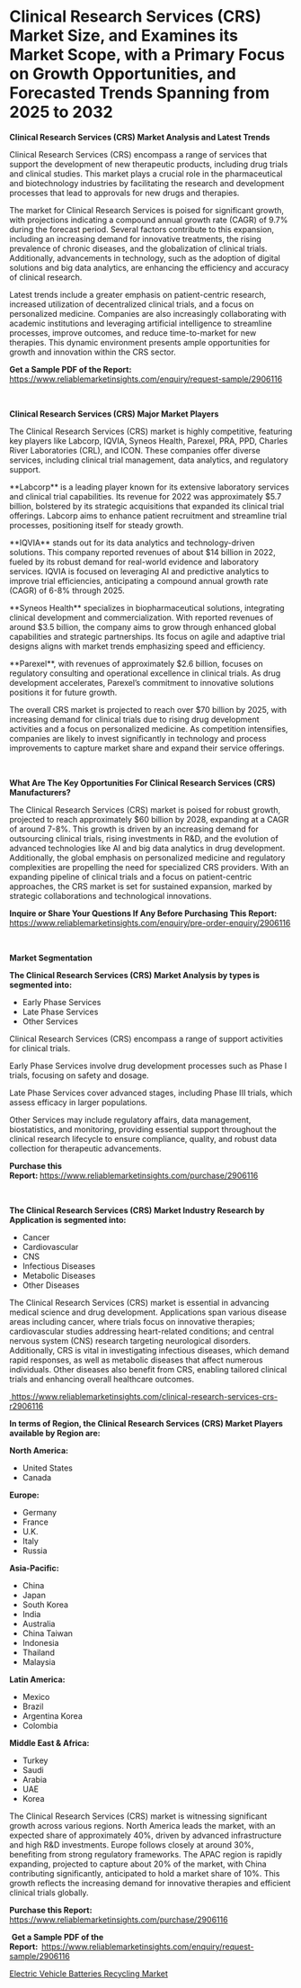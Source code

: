 <p><h1>Clinical Research Services (CRS) Market Size, and Examines its Market Scope, with a Primary Focus on Growth Opportunities, and Forecasted Trends Spanning from 2025 to 2032</h1></p><p><strong>Clinical Research Services (CRS) Market Analysis and Latest Trends</strong></p>
<p><p>Clinical Research Services (CRS) encompass a range of services that support the development of new therapeutic products, including drug trials and clinical studies. This market plays a crucial role in the pharmaceutical and biotechnology industries by facilitating the research and development processes that lead to approvals for new drugs and therapies.</p><p>The market for Clinical Research Services is poised for significant growth, with projections indicating a compound annual growth rate (CAGR) of 9.7% during the forecast period. Several factors contribute to this expansion, including an increasing demand for innovative treatments, the rising prevalence of chronic diseases, and the globalization of clinical trials. Additionally, advancements in technology, such as the adoption of digital solutions and big data analytics, are enhancing the efficiency and accuracy of clinical research.</p><p>Latest trends include a greater emphasis on patient-centric research, increased utilization of decentralized clinical trials, and a focus on personalized medicine. Companies are also increasingly collaborating with academic institutions and leveraging artificial intelligence to streamline processes, improve outcomes, and reduce time-to-market for new therapies. This dynamic environment presents ample opportunities for growth and innovation within the CRS sector.</p></p>
<p><strong>Get a Sample PDF of the Report:&nbsp;</strong> <a href="https://www.reliablemarketinsights.com/enquiry/request-sample/2906116?utm_campaign=2188&utm_medium=2&utm_source=Github&utm_content=ia&utm_term=12032025&utm_id=clinical-research-services-crs">https://www.reliablemarketinsights.com/enquiry/request-sample/2906116</a></p>
<p>&nbsp;</p>
<p><strong>Clinical Research Services (CRS) Major Market Players</strong></p>
<p><p>The Clinical Research Services (CRS) market is highly competitive, featuring key players like Labcorp, IQVIA, Syneos Health, Parexel, PRA, PPD, Charles River Laboratories (CRL), and ICON. These companies offer diverse services, including clinical trial management, data analytics, and regulatory support.</p><p>**Labcorp** is a leading player known for its extensive laboratory services and clinical trial capabilities. Its revenue for 2022 was approximately $5.7 billion, bolstered by its strategic acquisitions that expanded its clinical trial offerings. Labcorp aims to enhance patient recruitment and streamline trial processes, positioning itself for steady growth.</p><p>**IQVIA** stands out for its data analytics and technology-driven solutions. This company reported revenues of about $14 billion in 2022, fueled by its robust demand for real-world evidence and laboratory services. IQVIA is focused on leveraging AI and predictive analytics to improve trial efficiencies, anticipating a compound annual growth rate (CAGR) of 6-8% through 2025.</p><p>**Syneos Health** specializes in biopharmaceutical solutions, integrating clinical development and commercialization. With reported revenues of around $3.5 billion, the company aims to grow through enhanced global capabilities and strategic partnerships. Its focus on agile and adaptive trial designs aligns with market trends emphasizing speed and efficiency.</p><p>**Parexel**, with revenues of approximately $2.6 billion, focuses on regulatory consulting and operational excellence in clinical trials. As drug development accelerates, Parexel’s commitment to innovative solutions positions it for future growth.</p><p>The overall CRS market is projected to reach over $70 billion by 2025, with increasing demand for clinical trials due to rising drug development activities and a focus on personalized medicine. As competition intensifies, companies are likely to invest significantly in technology and process improvements to capture market share and expand their service offerings.</p></p>
<p>&nbsp;</p>
<p><strong>What Are The Key Opportunities For Clinical Research Services (CRS) Manufacturers?</strong></p>
<p><p>The Clinical Research Services (CRS) market is poised for robust growth, projected to reach approximately $60 billion by 2028, expanding at a CAGR of around 7-8%. This growth is driven by an increasing demand for outsourcing clinical trials, rising investments in R&D, and the evolution of advanced technologies like AI and big data analytics in drug development. Additionally, the global emphasis on personalized medicine and regulatory complexities are propelling the need for specialized CRS providers. With an expanding pipeline of clinical trials and a focus on patient-centric approaches, the CRS market is set for sustained expansion, marked by strategic collaborations and technological innovations.</p></p>
<p><strong>Inquire or Share Your Questions If Any Before Purchasing This Report:</strong> <a href="https://www.reliablemarketinsights.com/enquiry/pre-order-enquiry/2906116?utm_campaign=2188&utm_medium=2&utm_source=Github&utm_content=ia&utm_term=12032025&utm_id=clinical-research-services-crs">https://www.reliablemarketinsights.com/enquiry/pre-order-enquiry/2906116</a></p>
<p>&nbsp;</p>
<p><strong>Market Segmentation</strong></p>
<p><strong>The Clinical Research Services (CRS) Market Analysis by types is segmented into:</strong></p>
<p><ul><li>Early Phase Services</li><li>Late Phase Services</li><li>Other Services</li></ul></p>
<p><p>Clinical Research Services (CRS) encompass a range of support activities for clinical trials. </p><p>Early Phase Services involve drug development processes such as Phase I trials, focusing on safety and dosage. </p><p>Late Phase Services cover advanced stages, including Phase III trials, which assess efficacy in larger populations. </p><p>Other Services may include regulatory affairs, data management, biostatistics, and monitoring, providing essential support throughout the clinical research lifecycle to ensure compliance, quality, and robust data collection for therapeutic advancements.</p></p>
<p><strong>Purchase this Report:&nbsp;</strong><a href="https://www.reliablemarketinsights.com/purchase/2906116?utm_campaign=2188&utm_medium=2&utm_source=Github&utm_content=ia&utm_term=12032025&utm_id=clinical-research-services-crs">https://www.reliablemarketinsights.com/purchase/2906116</a></p>
<p>&nbsp;</p>
<p><strong>The Clinical Research Services (CRS) Market Industry Research by Application is segmented into:</strong></p>
<p><ul><li>Cancer</li><li>Cardiovascular</li><li>CNS</li><li>Infectious Diseases</li><li>Metabolic Diseases</li><li>Other Diseases</li></ul></p>
<p><p>The Clinical Research Services (CRS) market is essential in advancing medical science and drug development. Applications span various disease areas including cancer, where trials focus on innovative therapies; cardiovascular studies addressing heart-related conditions; and central nervous system (CNS) research targeting neurological disorders. Additionally, CRS is vital in investigating infectious diseases, which demand rapid responses, as well as metabolic diseases that affect numerous individuals. Other diseases also benefit from CRS, enabling tailored clinical trials and enhancing overall healthcare outcomes.</p></p>
<p><a href="https://www.reliablemarketinsights.com/clinical-research-services-crs-r2906116?utm_campaign=2188&utm_medium=2&utm_source=Github&utm_content=ia&utm_term=12032025&utm_id=clinical-research-services-crs">&nbsp;https://www.reliablemarketinsights.com/clinical-research-services-crs-r2906116</a></p>
<p><strong>In terms of Region, the Clinical Research Services (CRS) Market Players available by Region are:</strong></p>
<p>
    <p> <strong> North America: </strong>
        <ul>
            <li>United States</li>
            <li>Canada</li>
        </ul>
        </p> 
    <p> <strong> Europe: </strong>
        <ul>
            <li>Germany</li>
            <li>France</li>
            <li>U.K.</li>
            <li>Italy</li>
            <li>Russia</li>
        </ul>
        </p> 
    <p> <strong> Asia-Pacific: </strong>
        <ul>
            <li>China</li>
            <li>Japan</li>
            <li>South Korea</li>
            <li>India</li>
            <li>Australia</li>
            <li>China Taiwan</li>
            <li>Indonesia</li>
            <li>Thailand</li>
            <li>Malaysia</li>
        </ul>
        </p> 
    <p> <strong> Latin America: </strong>
        <ul>
            <li>Mexico</li>
            <li>Brazil</li>
            <li>Argentina Korea</li>
            <li>Colombia</li>
        </ul>
        </p> 
    <p> <strong> Middle East & Africa: </strong>
        <ul>
            <li>Turkey</li>
            <li>Saudi</li>
            <li>Arabia</li>
            <li>UAE</li>
            <li>Korea</li>
        </ul>
    </p>
    </p>
<p><p>The Clinical Research Services (CRS) market is witnessing significant growth across various regions. North America leads the market, with an expected share of approximately 40%, driven by advanced infrastructure and high R&D investments. Europe follows closely at around 30%, benefiting from strong regulatory frameworks. The APAC region is rapidly expanding, projected to capture about 20% of the market, with China contributing significantly, anticipated to hold a market share of 10%. This growth reflects the increasing demand for innovative therapies and efficient clinical trials globally.</p></p>
<p><strong>Purchase this Report: </strong><a href="https://www.reliablemarketinsights.com/purchase/2906116?utm_campaign=2188&utm_medium=2&utm_source=Github&utm_content=ia&utm_term=12032025&utm_id=clinical-research-services-crs">https://www.reliablemarketinsights.com/purchase/2906116</a></p>
<p>&nbsp;<strong>Get a Sample PDF of the Report:&nbsp;&nbsp;</strong><a href="https://www.reliablemarketinsights.com/enquiry/request-sample/2906116?utm_campaign=2188&utm_medium=2&utm_source=Github&utm_content=ia&utm_term=12032025&utm_id=clinical-research-services-crs">https://www.reliablemarketinsights.com/enquiry/request-sample/2906116</a></p>
<p><strong></strong></p>
<p><p><a href="https://github.com/heinslakey2x/Market-Research-Report-List-1/blob/main/electric-vehicle-batteries-recycling-market.md?utm_campaign=2188&utm_medium=2&utm_source=Github&utm_content=ia&utm_term=12032025&utm_id=clinical-research-services-crs">Electric Vehicle Batteries Recycling Market</a></p></p>